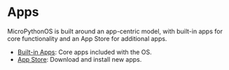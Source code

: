 # Apps

MicroPythonOS is built around an app-centric model, with built-in apps for core functionality and an App Store for additional apps.

- [Built-in Apps](built-in-apps.md): Core apps included with the OS.
- [App Store](appstore.md): Download and install new apps.
